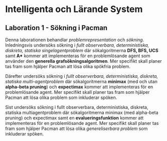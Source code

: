 # Intelligenta och Lärande System
## Laboration 1 - Sökning i Pacman
Denna laborationen behandlar <i>problemrepresentation</i> och <i>sökning</i>. Inledningsvis
undersöks sökning i <i>fullt observerbara, deterministiska, diskreta, statiska singelagentproblem</i>
där sökalgoritmerna <b>DFS, BFS, UCS</b> samt <b>A*</b> kommer att
implementeras för en problemlösande agent som använder den <b>generella
grafsökningsalgoritmen</b>. Mer specifikt skall planer tas fram som hjälper Pacman att
lösa olika spökfria problem.

Därefter undersöks sökning i <i>fullt observerbara, deterministiska, diskreta, statiska
multi-agentproblem</i> där sökalgoritmerna <b>minimax</b> (med och utan <b>alpha-beta
pruning</b>) och <b>expectimax</b> kommer att implementeras för en problemlösande agent.
Mer specifikt skall planer tas fram som hjälper Pacman att lösa olika problem som
inkluderar spöken.

Sist undersöks sökning i </i>fullt observerbara, deterministiska, diskreta, statiska multiagentproblem</i>
där sökalgoritmerna minimax (med alpha-beta pruning) och expectimax
samt en <b>evalueringsfunktion</b> kommer att implementeras för en problemlösande
agent. Mer specifikt skall planer tas fram som hjälper Pacman att lösa olika
<i>genereliserbara problem</i> som inkluderar spöken.
